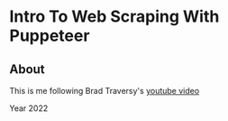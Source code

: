 # Intro To Web Scraping With Puppeteer

## About

This is me following Brad Traversy's
[youtube video](https://youtu.be/S67gyqnYHmI)

Year 2022
